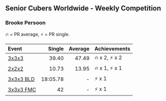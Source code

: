 ## Senior Cubers Worldwide - Weekly Competition
### Brooke Persoon

🔥 = PR average, ⚡ = PR single.

| Event | Single | Average | Achievements|
| :-- | --: | --: | :-- |
| [3x3x3](brooke_persoon/333.md) | 39.40 | 47.49 | 🔥 x 2, ⚡ x 2 |
| [2x2x2](brooke_persoon/222.md) | 10.73 | 13.95 | 🔥 x 1, ⚡ x 1 |
| [3x3x3 BLD](brooke_persoon/333bf.md) | 18:05.78 | - | ⚡ x 1 |
| [3x3x3 FMC](brooke_persoon/333fm.md) | 42 | - | ⚡ x 1 |

<!-- Global site tag (gtag.js) - Google Analytics -->
<script async src="https://www.googletagmanager.com/gtag/js?id=UA-86348435-3"></script>
<script>window.dataLayer = window.dataLayer || []; function gtag() {dataLayer.push(arguments);} gtag('js', new Date()); gtag('config', 'UA-86348435-3');</script>
